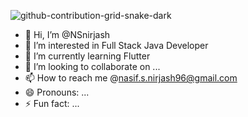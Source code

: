
![github-contribution-grid-snake-dark](https://github.com/user-attachments/assets/7ad7e19e-3720-44c0-95c1-9fdf40aad42e)

- 👋 Hi, I’m @NSnirjash
- 👀 I’m interested in Full Stack Java Developer
- 🌱 I’m currently learning Flutter
- 💞️ I’m looking to collaborate on ...
- 📫 How to reach me @nasif.s.nirjash96@gmail.com
- 😄 Pronouns: ...
- ⚡ Fun fact: ...

<!---
NSnirjash/NSnirjash is a ✨ special ✨ repository because its `README.md` (this file) appears on your GitHub profile.
You can click the Preview link to take a look at your changes.
--->
